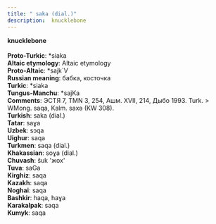 ```yaml
---
title: " saka (dial.)"
description:  knucklebone
---
```

<strong> knucklebone</strong><br><br>
<strong>Proto-Turkic</strong>:  *siaka<br>
<strong>Altaic etymology</strong>:  Altaic etymology<br>
<strong> Proto-Altaic</strong>:  *sajk`V<br>
<strong>Russian meaning</strong>:  бабка, косточка<br>
<strong>Turkic</strong>:  *siaka<br>
<strong>Tungus-Manchu</strong>:  *sajKa<br>
<strong>Comments</strong>:  ЭСТЯ 7, TMN 3, 254, Ашм. XVII, 214, Дыбо 1993. Turk. > WMong. saqa, Kalm. saxǝ (KW 308).<br>
<strong>Turkish</strong>:  saka (dial.)<br>
<strong>Tatar</strong>:  saɣa<br>
<strong>Uzbek</strong>:  sɔqa<br>
<strong>Uighur</strong>:  saqa<br>
<strong>Turkmen</strong>:  saqa (dial.)<br>
<strong>Khakassian</strong>:  soɣa (dial.)<br>
<strong>Chuvash</strong>:  šuk 'жох'<br>
<strong>Tuva</strong>:  saGa<br>
<strong>Kirghiz</strong>:  saqa<br>
<strong>Kazakh</strong>:  saqa<br>
<strong>Noghai</strong>:  saqa<br>
<strong>Bashkir</strong>:  haqa, haɣa<br>
<strong>Karakalpak</strong>:  saqa<br>
<strong>Kumyk</strong>:  saqa<br>


